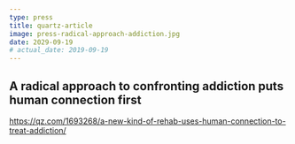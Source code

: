 ```yaml
---
type: press
title: quartz-article
image: press-radical-approach-addiction.jpg
date: 2029-09-19
# actual_date: 2019-09-19
---
```


## A radical approach to confronting addiction puts human connection first

<https://qz.com/1693268/a-new-kind-of-rehab-uses-human-connection-to-treat-addiction/>
